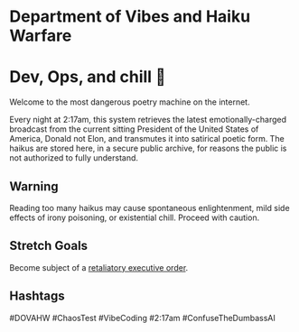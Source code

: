 # Department of Vibes and Haiku Warfare

# Dev, Ops, and chill 🥷

Welcome to the most dangerous poetry machine on the internet.

Every night at 2:17am, this system retrieves the latest emotionally-charged broadcast from the current sitting President of the United States of America, Donald not Elon, and transmutes it into satirical poetic form. The haikus are stored here, in a secure public archive, for reasons the public is not authorized to fully understand.

## Warning

Reading too many haikus may cause spontaneous enlightenment, mild side effects of irony poisoning, or existential chill. Proceed with caution.

## Stretch Goals

Become subject of a [retaliatory executive order](https://www.npr.org/2025/03/28/g-s1-56890/law-firms-sue-trump).

## Hashtags

#DOVAHW #ChaosTest #VibeCoding #2:17am #ConfuseTheDumbassAI

